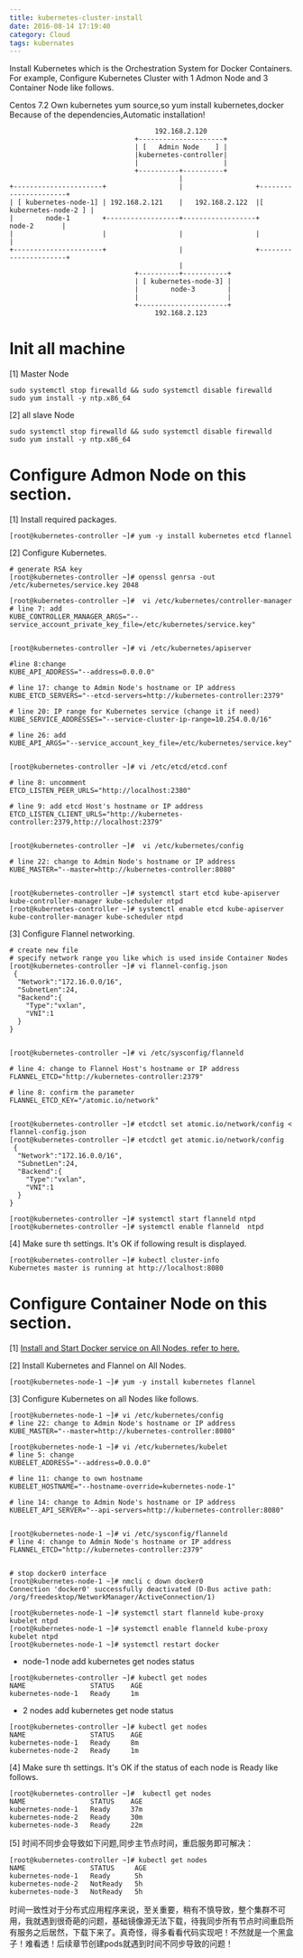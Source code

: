 ```yaml
---
title: kubernetes-cluster-install
date: 2016-08-14 17:19:40
category: Cloud
tags: kubernates
---
```

Install Kubernetes which is the Orchestration System for Docker Containers.
For example, Configure Kubernetes Cluster with 1 Admon Node and 3 Container Node like follows.


Centos 7.2 Own  kubernetes yum source,so yum install kubernetes,docker Because of the dependencies,Automatic installation!


```
									192.168.2.120
		                       +---------------------+
		                       | [   Admin Node    ] |
		                       |kubernetes-controller|
		                       |                     |
		                       +----------+----------+
                                  	      |
+----------------------+                  |          	     +----------------------+  
| [ kubernetes-node-1] | 192.168.2.121    |   192.168.2.122  |[ kubernetes-node-2 ] |
|        node-1        +------------------+------------------+         node-2       |
|                      |                  |  		         |                      |
+----------------------+                  |   		         +----------------------+
										  |
							   +----------+-----------+  
							   | [ kubernetes-node-3] |
							   |        node-3        |
							   |                      |
							   +----------------------+ 
							   	    192.168.2.123
```

# Init all machine
[1] Master Node
```
sudo systemctl stop firewalld && sudo systemctl disable firewalld
sudo yum install -y ntp.x86_64
```

[2] all slave Node 
```
sudo systemctl stop firewalld && sudo systemctl disable firewalld
sudo yum install -y ntp.x86_64
```

# Configure Admon Node on this section.

[1]	Install required packages.

```
[root@kubernetes-controller ~]# yum -y install kubernetes etcd flannel
```

[2]	Configure Kubernetes.
```
# generate RSA key
[root@kubernetes-controller ~]# openssl genrsa -out /etc/kubernetes/service.key 2048

[root@kubernetes-controller ~]#  vi /etc/kubernetes/controller-manager
# line 7: add
KUBE_CONTROLLER_MANAGER_ARGS="--service_account_private_key_file=/etc/kubernetes/service.key"


[root@kubernetes-controller ~]# vi /etc/kubernetes/apiserver

#line 8:change
KUBE_API_ADDRESS="--address=0.0.0.0"

# line 17: change to Admin Node's hostname or IP address
KUBE_ETCD_SERVERS="--etcd-servers=http://kubernetes-controller:2379"

# line 20: IP range for Kubernetes service (change it if need)
KUBE_SERVICE_ADDRESSES="--service-cluster-ip-range=10.254.0.0/16"

# line 26: add
KUBE_API_ARGS="--service_account_key_file=/etc/kubernetes/service.key"


[root@kubernetes-controller ~]# vi /etc/etcd/etcd.conf

# line 8: uncomment
ETCD_LISTEN_PEER_URLS="http://localhost:2380"

# line 9: add etcd Host's hostname or IP address
ETCD_LISTEN_CLIENT_URLS="http://kubernetes-controller:2379,http://localhost:2379"


[root@kubernetes-controller ~]#  vi /etc/kubernetes/config

# line 22: change to Admin Node's hostname or IP address
KUBE_MASTER="--master=http://kubernetes-controller:8080"


[root@kubernetes-controller ~]# systemctl start etcd kube-apiserver kube-controller-manager kube-scheduler ntpd
[root@kubernetes-controller ~]# systemctl enable etcd kube-apiserver kube-controller-manager kube-scheduler ntpd
```

[3]	Configure Flannel networking.
```
# create new file
# specify network range you like which is used inside Container Nodes
[root@kubernetes-controller ~]# vi flannel-config.json
 {
  "Network":"172.16.0.0/16",
  "SubnetLen":24,
  "Backend":{
    "Type":"vxlan",
    "VNI":1
  }
}


[root@kubernetes-controller ~]# vi /etc/sysconfig/flanneld

# line 4: change to Flannel Host's hostname or IP address
FLANNEL_ETCD="http://kubernetes-controller:2379"

# line 8: confirm the parameter
FLANNEL_ETCD_KEY="/atomic.io/network"


[root@kubernetes-controller ~]# etcdctl set atomic.io/network/config < flannel-config.json 
[root@kubernetes-controller ~]# etcdctl get atomic.io/network/config
 {
  "Network":"172.16.0.0/16",
  "SubnetLen":24,
  "Backend":{
    "Type":"vxlan",
    "VNI":1
  }
}

[root@kubernetes-controller ~]# systemctl start flanneld ntpd
[root@kubernetes-controller ~]# systemctl enable flanneld  ntpd
```

[4]	Make sure th settings. It's OK if following result is displayed.
```
[root@kubernetes-controller ~]# kubectl cluster-info 
Kubernetes master is running at http://localhost:8080
```

# Configure Container Node on this section.

[1]	[Install and Start Docker service on All Nodes, refer to here.](https://www.itweet.cn/2016/08/13/docker-install/)


[2]	Install Kubernetes and Flannel on All Nodes.
```
[root@kubernetes-node-1 ~]# yum -y install kubernetes flannel

```

[3]	Configure Kubernetes on all Nodes like follows.
```
[root@kubernetes-node-1 ~]# vi /etc/kubernetes/config
# line 22: change to Admin Node's hostname or IP address
KUBE_MASTER="--master=http://kubernetes-controller:8080"

[root@kubernetes-node-1 ~]# vi /etc/kubernetes/kubelet
# line 5: change
KUBELET_ADDRESS="--address=0.0.0.0"

# line 11: change to own hostname
KUBELET_HOSTNAME="--hostname-override=kubernetes-node-1"

# line 14: change to Admin Node's hostname or IP address
KUBELET_API_SERVER="--api-servers=http://kubernetes-controller:8080"


[root@kubernetes-node-1 ~]# vi /etc/sysconfig/flanneld
# line 4: change to Admin Node's hostname or IP address
FLANNEL_ETCD="http://kubernetes-controller:2379"


# stop docker0 interface
[root@kubernetes-node-1 ~]# nmcli c down docker0 
Connection 'docker0' successfully deactivated (D-Bus active path: /org/freedesktop/NetworkManager/ActiveConnection/1)

[root@kubernetes-node-1 ~]# systemctl start flanneld kube-proxy kubelet ntpd
[root@kubernetes-node-1 ~]# systemctl enable flanneld kube-proxy kubelet ntpd
[root@kubernetes-node-1 ~]# systemctl restart docker 

```

* node-1 node add kubernetes get nodes status

```
[root@kubernetes-controller ~]# kubectl get nodes 
NAME                STATUS    AGE
kubernetes-node-1   Ready     1m
```

* 2 nodes add kubernetes get node status

```
[root@kubernetes-controller ~]# kubectl get nodes 
NAME                STATUS    AGE
kubernetes-node-1   Ready     8m
kubernetes-node-2   Ready     1m
```

[4]	Make sure th settings. It's OK if the status of each node is Ready like follows.
```
[root@kubernetes-controller ~]#  kubectl get nodes
NAME                STATUS    AGE
kubernetes-node-1   Ready     37m
kubernetes-node-2   Ready     30m
kubernetes-node-3   Ready     22m
```


[5] 时间不同步会导致如下问题,同步主节点时间，重启服务即可解决：
```
[root@kubernetes-controller ~]# kubectl get nodes
NAME                STATUS     AGE
kubernetes-node-1   Ready      5h
kubernetes-node-2   NotReady   5h
kubernetes-node-3   NotReady   5h
```
时间一致性对于分布式应用程序来说，至关重要，稍有不慎导致，整个集群不可用，我就遇到很奇葩的问题，基础镜像源无法下载，待我同步所有节点时间重启所有服务之后居然，下载下来了。真奇怪，得多看看代码实现吧！不然就是一个黑盒子！难看透！后续章节创建pods就遇到时间不同步导致的问题！

